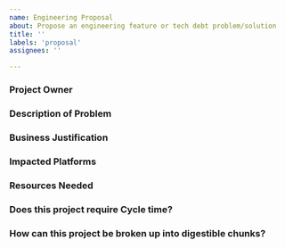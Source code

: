 ```yaml
---
name: Engineering Proposal
about: Propose an engineering feature or tech debt problem/solution
title: ''
labels: 'proposal'
assignees: ''

---
```


<!--
To decide whether a project needs to follow this process, ask the following questions. If the answer is yes to one of these, it probably needs to use the process. 

1. Will this project impact another platform?
2. Will this project require cycle time?

Smaller, isolated projects that can be completed amidst other tasks or during our cooldown time do not need to follow this process. If there’s an internal refactor you wanna do that might take a couple days, but you’re confident won’t derail the cycle, just go for it.
-->

<!--
The owner should usually be the one feeling the pain. This will usually be the same as the person that’s going to implement the solution. But there are cases where they may differ. For example, if there is something in the iOS app causing tons of traffic to the backend, the backend team is the one feeling that pain, but the iOS team is the one that will need to address it. So the owner might be TJ, but the implementer will be the iOS team. If you're filing this ticket, you're probably the owner.
-->
### Project Owner

<!--
All documentation should be in (or referenced from) a GitHub issue. The issue should live in the repo of the platform where the work is being done.
-->
### Description of Problem

<!--
Tie the project directly to company goals for a higher likelihood of prioritization.
-->
### Business Justification

<!--
Backend, Web, Desktop, iOS, Android, Canvas, Blackboard
-->
### Impacted Platforms

<!--
Time, personnel, budget
-->
### Resources Needed

<!--
If this project requires cycle time, how much?
-->
### Does this project require Cycle time?

<!--
Large projects without incremental steps are unlikely to be approved.
-->
### How can this project be broken up into digestible chunks?


